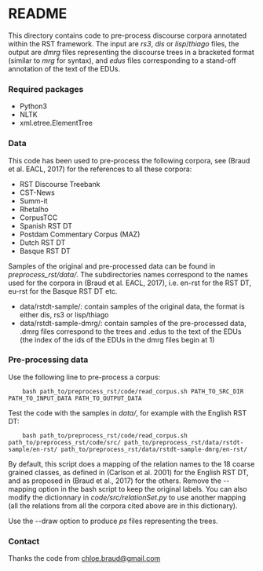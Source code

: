 # README #

This directory contains code to pre-process discourse corpora annotated within the RST framework. The input are *rs3*, *dis* or *lisp*/*thiago* files, the output are *dmrg* files representing the discourse trees in a bracketed format (similar to *mrg* for syntax), and *edus* files corresponding to a stand-off annotation of the text of the EDUs.

### Required packages ###
* Python3
* NLTK
* xml.etree.ElementTree 

### Data ###
This code has been used to pre-process the following corpora, see (Braud et al. EACL, 2017) for the references to all these corpora:

* RST Discourse Treebank
* CST-News
* Summ-it
* Rhetalho
* CorpusTCC 
* Spanish RST DT 
* Postdam Commentary Corpus (MAZ)
* Dutch RST DT
* Basque RST DT

Samples of the original and pre-processed data can be found in *preprocess_rst/data/*. The subdirectories names correspond to the names used for the corpora in (Braud et al. EACL, 2017), i.e. en-rst for the RST DT, eu-rst for the Basque RST DT etc.

* data/rstdt-sample/: contain samples of the original data, the format is either dis, rs3 or lisp/thiago
* data/rstdt-sample-dmrg/: contain samples of the pre-processed data, .dmrg files correspond to the trees and .edus to the text of the EDUs (the index of the ids of the EDUs in the dmrg files begin at 1)

### Pre-processing data ###

Use the following line to pre-process a corpus:

        bash path_to/preprocess_rst/code/read_corpus.sh PATH_TO_SRC_DIR PATH_TO_INPUT_DATA PATH_TO_OUTPUT_DATA

Test the code with the samples in *data/*, for example with the English RST DT:

        bash path_to/preprocess_rst/code/read_corpus.sh path_to/preprocess_rst/code/src/ path_to/preprocess_rst/data/rstdt-sample/en-rst/ path_to/preprocess_rst/data/rstdt-sample-dmrg/en-rst/ 

By default, this script does a mapping of the relation names to the 18 coarse grained classes, as defined in (Carlson et al. 2001) for the English RST DT, and as proposed in (Braud et al., 2017) for the others.
Remove the --mapping option in the bash script to keep the original labels.
You can also modify the dictionnary in *code/src/relationSet.py* to use another mapping (all the relations from all the corpora cited above are in this dictionary).

Use the --draw option to produce *ps* files representing the trees.

### Contact
Thanks the code from chloe.braud@gmail.com

